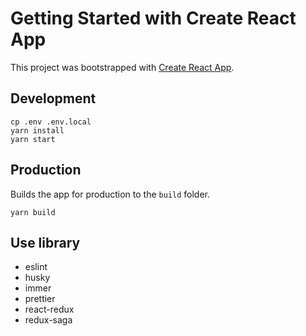 # Getting Started with Create React App

This project was bootstrapped with [Create React App](https://github.com/facebook/create-react-app).

## Development

```
cp .env .env.local
yarn install
yarn start
```

## Production

Builds the app for production to the `build` folder.

```
yarn build
```

## Use library

- eslint
- husky
- immer
- prettier
- react-redux
- redux-saga
